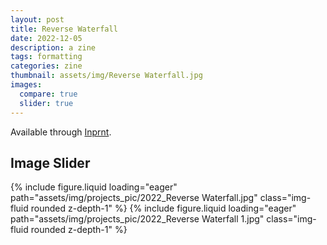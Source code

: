 ```yaml
---
layout: post
title: Reverse Waterfall
date: 2022-12-05
description: a zine
tags: formatting
categories: zine
thumbnail: assets/img/Reverse Waterfall.jpg
images:
  compare: true
  slider: true
---
```


Available through [Inprnt](https://www.inprnt.com/gallery/zcmko/reverse-waterfall-1/).

## Image Slider

<swiper-container keyboard="true" navigation="true" pagination="true" pagination-clickable="true" pagination-dynamic-bullets="true" rewind="true">
  <swiper-slide>{% include figure.liquid loading="eager" path="assets/img/projects_pic/2022_Reverse Waterfall.jpg" class="img-fluid rounded z-depth-1" %}</swiper-slide>
  <swiper-slide>{% include figure.liquid loading="eager" path="assets/img/projects_pic/2022_Reverse Waterfall 1.jpg" class="img-fluid rounded z-depth-1" %}</swiper-slide>
</swiper-container>
